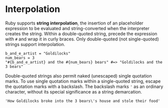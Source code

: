 # Interpolation

Ruby supports **string interpolation**, the insertion of an placeholder expression to be evaluated and string-converted when the interpreter creates the string. Within a double-quoted string, precede the expression with `#` and wrap it in curly braces. Only double-quoted (not single-quoted) strings support interpolation.

    b_and_e_artist = "Goldilocks"
    num_bears = 3
    "#{b_and_e_artist} and the #{num_bears} bears" #=> "Goldilocks and the 3 bears"

Double-quoted strings also permit naked (unescaped) single quotation marks. To use single quotation marks within a single-quoted string, escape the quotation marks with a backslash. The backslash marks `'` as an ordinary character, without its special significance as a string demarcation.

    'How Goldilocks broke into the 3 bears\'s house and stole their food'

